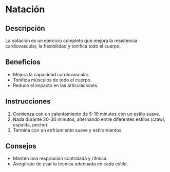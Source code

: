# Natación

## Descripción
La natación es un ejercicio completo que mejora la resistencia cardiovascular, la flexibilidad y tonifica todo el cuerpo.

## Beneficios
- Mejora la capacidad cardiovascular.
- Tonifica músculos de todo el cuerpo.
- Reduce el impacto en las articulaciones.

## Instrucciones
1. Comienza con un calentamiento de 5-10 minutos con un estilo suave.
2. Nada durante 20-30 minutos, alternando entre diferentes estilos (crawl, espalda, pecho).
3. Termina con un enfriamiento suave y estiramientos.

## Consejos
- Mantén una respiración controlada y rítmica.
- Asegúrate de usar la técnica adecuada en cada estilo.


